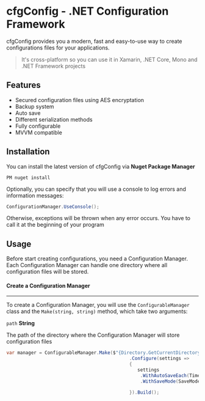 # cfgConfig - .NET Configuration Framework
cfgConfig provides you a modern, fast and easy-to-use way to create
configurations files for your applications.

> It's cross-platform so you can use it in Xamarin, .NET Core, Mono and .NET Framework projects



## Features
- Secured configuration files using AES encryptation
- Backup system
- Auto save
- Different serialization methods
- Fully configurable
- MVVM compatible

## Installation
You can install the latest version of cfgConfig via **Nuget Package Manager**

``` Shell
PM nuget install
```

Optionally, you can specify that you will use a console to log errors and information messages:
``` csharp
ConfigurationManager.UseConsole();
```
Otherwise, exceptions will be thrown when any error occurs. You have to call it at the beginning of your program 

## Usage
Before start creating configurations, you need a Configuration Manager. Each Configuration Manager can handle one directory where all configuration files will be stored.

#### Create a Configuration Manager
---
To create a Configuration Manager, you will use the ```ConfigurableManager``` class and the ```Make(string, string)``` method, which take two arguments:

`path` **String**

The path of the directory where the Configuration Manager will store configuration files

``` csharp
var manager = ConfigurableManager.Make($"{Directory.GetCurrentDirectory()}\\Settings", "myManager")
                                             .Configure(settings =>
                                             {
                                                settings
                                                 .WithAutoSaveEach(TimeSpan.FromMinutes(30))
                                                 .WithSaveMode(SaveModes.Json);

                                             }).Build();
```